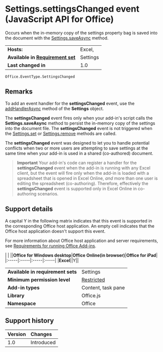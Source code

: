 
# Settings.settingsChanged event (JavaScript API for Office)
Occurs when the in-memory copy of the settings property bag is saved into the document with the [Settings.saveAsync](../reference/shared/settings/saveasync-method.md) method.

|||
|:-----|:-----|
|**Hosts:**|Excel, |
|**Available in [Requirement set](http://msdn.microsoft.com/library/6b6702f2-b0a5-46ab-a356-8dda897ca8ae%28Office.15%29.aspx)**|Settings|
|**Last changed in**|1.0|

```
Office.EventType.SettingsChanged
```


## Remarks

To add an event handler for the  **settingsChanged** event, use the [addHandlerAsync](../reference/shared/settings/addhandlerasync-method.md) method of the **Settings** object.

The  **settingsChanged** event fires only when your add-in's script calls the **Settings.saveAsync** method to persist the in-memory copy of the settings into the document file. The **settingsChanged** event is not triggered when the [Settings.set](../reference/shared/settings/set-method.md) or [Settings.remove](../reference/shared/settings/remove-method.md) methods are called.

The  **settingsChanged** event was designed to let you to handle potential conflicts when two or more users are attempting to save settings at the same time when your add-in is used in a shared (co-authored) document.


 >**Important**  Your add-in's code can register a handler for the  **settingsChanged** event when the add-in is running with any Excel client, but the event will fire only when the add-in is loaded with a spreadsheet that is opened in Excel Online, _and_ more than one user is editing the spreadsheet (co-authoring). Therefore, effectively the **settingsChanged** event is supported only in Excel Online in co-authoring scenarios.


## Support details


A capital Y in the following matrix indicates that this event is supported in the corresponding Office host application. An empty cell indicates that the Office host application doesn't support this event.

For more information about Office host application and server requirements, see [Requirements for running Office Add-ins](http://msdn.microsoft.com/library/67340567-bb9a-498c-96d3-3f52f28c16bc%28Office.15%29.aspx).


|
|
||**Office for Windows desktop**|**Office Online(in browser)**|**Office for iPad**|
|:-----|:-----|:-----|:-----|
|**Excel**||Y||

|||
|:-----|:-----|
|**Available in requirement sets**|Settings|
|**Minimum permission level**|[Restricted](http://msdn.microsoft.com/library/da2efadc-4ebf-45fe-be39-397ac1eb1dbd%28Office.15%29.aspx)|
|**Add-in types**|Content, task pane|
|**Library**|Office.js|
|**Namespace**|Office|

## Support history




|**Version**|**Changes**|
|:-----|:-----|
|1.0|Introduced|
